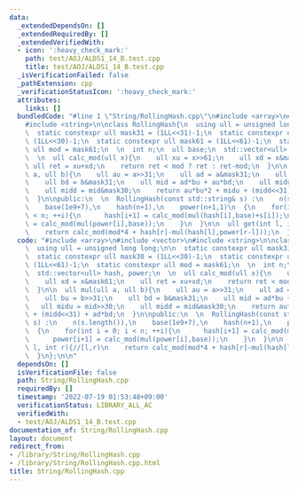 ```yaml
---
data:
  _extendedDependsOn: []
  _extendedRequiredBy: []
  _extendedVerifiedWith:
  - icon: ':heavy_check_mark:'
    path: test/AOJ/ALDS1_14_B.test.cpp
    title: test/AOJ/ALDS1_14_B.test.cpp
  _isVerificationFailed: false
  _pathExtension: cpp
  _verificationStatusIcon: ':heavy_check_mark:'
  attributes:
    links: []
  bundledCode: "#line 1 \"String/RollingHash.cpp\"\n#include <array>\n#include <vector>\n\
    #include <string>\n\nclass RollingHash{\n  using ull = unsigned long long;\n\n\
    \  static constexpr ull mask31 = (1LL<<31)-1;\n  static constexpr ull mask30 =\
    \ (1LL<<30)-1;\n  static constexpr ull mask61 = (1LL<<61)-1;\n  static constexpr\
    \ ull mod = mask61;\n  \n  int n;\n  ull base;\n  std::vector<ull> hash, power;\n\
    \  \n  ull calc_mod(ull x){\n    ull xu = x>>61;\n    ull xd = x&mask61;\n   \
    \ ull ret = xu+xd;\n    return ret < mod ? ret : ret-mod;\n  }\n\n  ull mul(ull\
    \ a, ull b){\n    ull au = a>>31;\n    ull ad = a&mask31;\n    ull bu = b>>31;\n\
    \    ull bd = b&mask31;\n    ull mid = ad*bu + au*bd;\n    ull midu = mid>>30;\n\
    \    ull midd = mid&mask30;\n    return au*bu*2 + midu + (midd<<31) + ad*bd;\n\
    \  }\n\npublic:\n  \n  RollingHash(const std::string& s) :\n    n(s.length()),\n\
    \    base(1e9+7),\n    hash(n+1),\n    power(n+1,1)\n  {\n    for(int i = 0; i\
    \ < n; ++i){\n      hash[i+1] = calc_mod(mul(hash[i],base)+s[i]);\n      power[i+1]\
    \ = calc_mod(mul(power[i],base));\n    }\n  }\n\n  ull get(int l, int r){//[l,r)\n\
    \    return calc_mod(mod*4 + hash[r]-mul(hash[l],power[r-l]));\n  }\n};\n\n"
  code: "#include <array>\n#include <vector>\n#include <string>\n\nclass RollingHash{\n\
    \  using ull = unsigned long long;\n\n  static constexpr ull mask31 = (1LL<<31)-1;\n\
    \  static constexpr ull mask30 = (1LL<<30)-1;\n  static constexpr ull mask61 =\
    \ (1LL<<61)-1;\n  static constexpr ull mod = mask61;\n  \n  int n;\n  ull base;\n\
    \  std::vector<ull> hash, power;\n  \n  ull calc_mod(ull x){\n    ull xu = x>>61;\n\
    \    ull xd = x&mask61;\n    ull ret = xu+xd;\n    return ret < mod ? ret : ret-mod;\n\
    \  }\n\n  ull mul(ull a, ull b){\n    ull au = a>>31;\n    ull ad = a&mask31;\n\
    \    ull bu = b>>31;\n    ull bd = b&mask31;\n    ull mid = ad*bu + au*bd;\n \
    \   ull midu = mid>>30;\n    ull midd = mid&mask30;\n    return au*bu*2 + midu\
    \ + (midd<<31) + ad*bd;\n  }\n\npublic:\n  \n  RollingHash(const std::string&\
    \ s) :\n    n(s.length()),\n    base(1e9+7),\n    hash(n+1),\n    power(n+1,1)\n\
    \  {\n    for(int i = 0; i < n; ++i){\n      hash[i+1] = calc_mod(mul(hash[i],base)+s[i]);\n\
    \      power[i+1] = calc_mod(mul(power[i],base));\n    }\n  }\n\n  ull get(int\
    \ l, int r){//[l,r)\n    return calc_mod(mod*4 + hash[r]-mul(hash[l],power[r-l]));\n\
    \  }\n};\n\n"
  dependsOn: []
  isVerificationFile: false
  path: String/RollingHash.cpp
  requiredBy: []
  timestamp: '2022-07-19 01:53:48+09:00'
  verificationStatus: LIBRARY_ALL_AC
  verifiedWith:
  - test/AOJ/ALDS1_14_B.test.cpp
documentation_of: String/RollingHash.cpp
layout: document
redirect_from:
- /library/String/RollingHash.cpp
- /library/String/RollingHash.cpp.html
title: String/RollingHash.cpp
---
```

